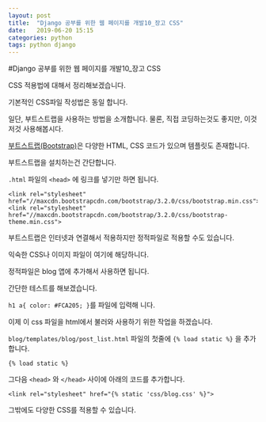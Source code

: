 ```yaml
---
layout: post
title:  "Django 공부를 위한 웹 페이지를 개발10_장고 CSS"
date:   2019-06-20 15:15
categories: python
tags: python django
---
```


#Django 공부를 위한 웹 페이지를 개발10_장고 CSS

CSS 적용법에 대해서 정리해보겠습니다.

기본적인 CSS파일 작성법은 동일 합니다.

일단, 부트스트랩을 사용하는 방법을 소개합니다. 물론, 직접 코딩하는것도 좋지만, 이것저것 사용해봅시다.

[부트스트랩(Bootstrap)][bootstrap]은 다양한 HTML, CSS 코드가 있으며 템플릿도 존재합니다.

부트스트랩을 설치하는건 간단합니다.

`.html` 파일의 `<head>` 에 링크를 넣기만 하면 됩니다.

```
<link rel="stylesheet" href="//maxcdn.bootstrapcdn.com/bootstrap/3.2.0/css/bootstrap.min.css">
<link rel="stylesheet" href="//maxcdn.bootstrapcdn.com/bootstrap/3.2.0/css/bootstrap-theme.min.css">
```

부트스트랩은 인터넷과 연결해서 적용하지만 정적파일로 적용할 수도 있습니다.

익숙한 CSS나 이미지 파일이 여기에 해당하니다.

정적파일은 blog 앱에 추가해서 사용하면 됩니다.

간단한 테스트를 해보겠습니다.

`h1 a{ color: #FCA205; }`를 파일에 입력해 니다.

이제 이 css 파일을 html에서 불러와 사용하기 위한 작업을 하겠습니다.

`blog/templates/blog/post_list.html` 파일의 첫줄에 `{% load static %}` 을 추가합니다.

```
{% load static %}
```

그다음 `<head>` 와 `</head>` 사이에 아래의 코드를 추가합니다.

```
<link rel="stylesheet" href="{% static 'css/blog.css' %}">
```

그밖에도 다양한 CSS를 적용할 수 있습니다.

[bootstrap]: https://getbootstrap.com/
